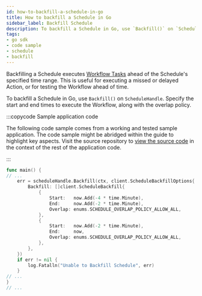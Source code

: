 ```yaml
---
id: how-to-backfill-a-schedule-in-go
title: How to backfill a Schedule in Go
sidebar_label: Backfill Schedule
description: To backfill a Schedule in Go, use `Backfill()` on `ScheduleHandle`.
tags:
- go sdk
- code sample
- schedule
- backfill
---
```


<!-- DO NOT EDIT THIS FILE DIRECTLY.
THIS FILE IS GENERATED from https://github.com/temporalio/documentation-samples-go/blob/backgroundcheckboilerplate/schedule/backfill/main_dacx.go. -->

Backfilling a Schedule executes [Workflow Tasks](/concepts/what-is-a-workflow-task) ahead of the Schedule's specified time range.
This is useful for executing a missed or delayed Action, or for testing the Workflow ahead of time.

To backfill a Schedule in Go, use `Backfill()` on `ScheduleHandle`.
Specify the start and end times to execute the Workflow, along with the overlap policy.

:::copycode Sample application code

The following code sample comes from a working and tested sample application.
The code sample might be abridged within the guide to highlight key aspects.
Visit the source repository to [view the source code](https://github.com/temporalio/documentation-samples-go/blob/main/schedule/backfill/main_dacx.go) in the context of the rest of the application code.

:::

```go
func main() {
// ...
	err = scheduleHandle.Backfill(ctx, client.ScheduleBackfillOptions{
		Backfill: []client.ScheduleBackfill{
			{
				Start:   now.Add(-4 * time.Minute),
				End:     now.Add(-2 * time.Minute),
				Overlap: enums.SCHEDULE_OVERLAP_POLICY_ALLOW_ALL,
			},
			{
				Start:   now.Add(-2 * time.Minute),
				End:     now,
				Overlap: enums.SCHEDULE_OVERLAP_POLICY_ALLOW_ALL,
			},
		},
	})
	if err != nil {
		log.Fatalln("Unable to Backfill Schedule", err)
	}
// ...
}
// ...
```
